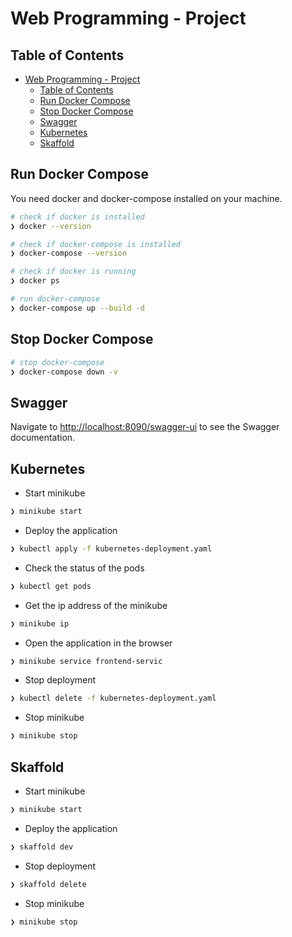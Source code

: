 # Web Programming - Project

## Table of Contents

- [Web Programming - Project](#web-programming---project)
  - [Table of Contents](#table-of-contents)
  - [Run Docker Compose](#run-docker-compose)
  - [Stop Docker Compose](#stop-docker-compose)
  - [Swagger](#swagger)
  - [Kubernetes](#kubernetes)
  - [Skaffold](#skaffold)

## Run Docker Compose

You need docker and docker-compose installed on your machine.

```bash
# check if docker is installed
❯ docker --version

# check if docker-compose is installed
❯ docker-compose --version

# check if docker is running
❯ docker ps

# run docker-compose
❯ docker-compose up --build -d
```
## Stop Docker Compose

```bash
# stop docker-compose
❯ docker-compose down -v
```

## Swagger

Navigate to [http://localhost:8090/swagger-ui](http://localhost:8090/swagger-ui) to see the Swagger documentation.


## Kubernetes

- Start minikube
```bash
❯ minikube start
```

- Deploy the application
```bash
❯ kubectl apply -f kubernetes-deployment.yaml
```

- Check the status of the pods
```bash
❯ kubectl get pods
```

- Get the ip address of the minikube
```bash
❯ minikube ip
```

- Open the application in the browser
```bash
❯ minikube service frontend-servic
```

- Stop deployment
```bash
❯ kubectl delete -f kubernetes-deployment.yaml
```

- Stop minikube
```bash
❯ minikube stop
```

## Skaffold

- Start minikube
```bash
❯ minikube start
```

- Deploy the application
```bash
❯ skaffold dev
```

- Stop deployment
```bash 
❯ skaffold delete
```

- Stop minikube
```bash
❯ minikube stop
```